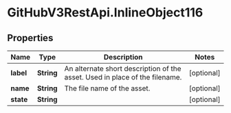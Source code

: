 # GitHubV3RestApi.InlineObject116

## Properties

Name | Type | Description | Notes
------------ | ------------- | ------------- | -------------
**label** | **String** | An alternate short description of the asset. Used in place of the filename. | [optional] 
**name** | **String** | The file name of the asset. | [optional] 
**state** | **String** |  | [optional] 


